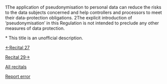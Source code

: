 
1The application of pseudonymisation to personal data can reduce the risks to the data subjects concerned and help controllers and processors to meet their data-protection obligations. 2The explicit introduction of ‘pseudonymisation’ in this Regulation is not intended to preclude any other measures of data protection.


\* This title is an unofficial description.




[←Recital 27](https://gdpr-info.eu/recitals/no-27/ "27 - Not Applicable to Data of Deceased Persons")


[Recital 29→](https://gdpr-info.eu/recitals/no-29/ "29 - Pseudonymisation at the Same Controller")


[All recitals](https://gdpr-info.eu/recitals/)

[Report error](https://gdpr-info.eu/gf/?TB_iframe=true&height=306 "Your message")

